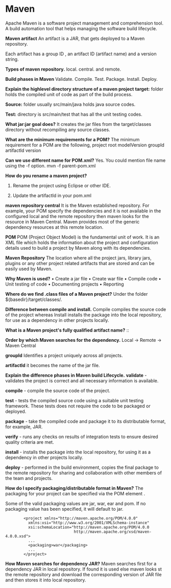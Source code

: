 # Maven

Apache Maven is a software project management and comprehension tool. A build automation tool that helps managing the software build lifecycle.

<b>Maven artifact</b>
An artifact is a JAR, that gets deployed to a Maven repository.

Each artifact has a group ID , an artifact ID (artifact name) and a version string.

<b>Types of maven repository.</b>
local.
central.
and remote.

<b>Build phases in Maven</b>
Validate.
Compile.
Test.
Package.
Install.
Deploy.

<b>Explain the highlevel directory structure of a maven project</b>
<b>target:</b> folder holds the compiled unit of code as part of the build process.

<b>Source:</b> folder usually src/main/java holds java source codes.

<b>Test:</b> directory is src/main/test that has all the unit testing codes.

<b>What jar:jar goal does?</b>
It creates the jar files from the target/classes directory without recompiling any source classes.

<b>What are the minimum requirements for a POM?</b>
The minimum requirement for a POM are the following,
project root
modelVersion
groupId
artifactId
version

<b>Can we use different name for POM.xml?</b>
Yes. You could mention file name using the -f option.
    mvn -f parent-pom.xml
    
<b>How do you rename a maven project?</b>
1) Rename the project using Eclipse or other IDE.

2) Update the artifactId in your pom.xml

<b>maven repository central</b>
It is the Maven established repository. For example, your POM specify the dependencies and it is not available in the configured local and the remote repository then maven looks for the resource in Maven Central. Maven provides most of the generic dependency resources at this remote location.

<b>POM</b>
POM (Project Object Model) is the fundamental unit of work. It is an XML file which holds the information about the project and configuration details used to build a project by Maven along with its dependencies.

<b>Maven Repository</b>
The location where all the project jars, library jars, plugins or any other project related artifacts that are stored and can be easily used by Maven.

<b>Why Maven is used?</b>
• Create a jar file
• Create war file
• Compile code
• Unit testing of code
• Documenting projects
• Reporting

<b>Where do we find .class files of a Maven project?</b>
Under the folder ${basedir}/target/classes/.

<b>Difference between compile and install.</b>
Compile compiles the source code of the project whereas Install installs the package into the local repository, for use as a dependency in other projects locally.

<b>What is a Maven project's fully qualified artifact name?</b>
<groupId>:<artifactId>:<version>

<b>Order by which Maven searches for the dependency.</b>
Local -> Remote -> Maven Central

<b>groupId</b>
Identifies a project uniquely across all projects.

<b>artifactId</b>
it becomes the name of the jar file.

<b>Explain the difference phases in Maven build Lifecycle.</b>
<b>validate</b> - validates the project is correct and all necessary information is available.

<b>compile</b> - compile the source code of the project.

<b>test</b> - tests the compiled source code using a suitable unit testing framework. These tests does not require the code to be packaged or deployed.

<b>package</b> - take the compiled code and package it to its distributable format, for example, JAR.

<b>verify</b> - runs any checks on results of integration tests to ensure desired quality criteria are met.

<b>install</b> - installs the package into the local repository, for using it as a dependency in other projects locally.

<b>deploy</b> - performed in the build environment, copies the final package to the remote repository for sharing and collaboration with other members of the team and projects.

<b> How do I specify packaging/distributable format in Maven?</b>
The packaging for your project can be specified via the POM element <packaging>.

Some of the valid packaging values are jar, war, ear and pom. If no packaging value has been specified, it will default to jar.

            <project xmlns="http://maven.apache.org/POM/4.0.0"
              xmlns:xsi="http://www.w3.org/2001/XMLSchema-instance"
              xsi:schemaLocation="http://maven.apache.org/POM/4.0.0
                                  http://maven.apache.org/xsd/maven-4.0.0.xsd">
              ...
              <packaging>war</packaging>
              ...
            </project>
            
 <b>How Maven searches for dependency JAR?</b>
 Maven searches first for a dependency JAR in local repository. If found it is used else maven looks st the remote repository and download the corresponding version of JAR file and then stores it into local repository.
